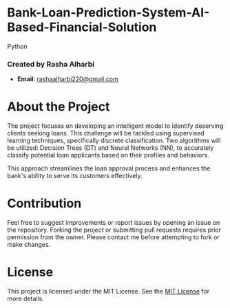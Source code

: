 # Bank-Loan-Prediction-System-AI-Based-Financial-Solution
Python
### Created by Rasha Alharbi
- **Email**: rashaalharbi220@gmail.com

# About the Project
The project focuses on developing an intelligent model to identify deserving clients seeking loans. This challenge will be tackled using supervised learning techniques, specifically discrete classification. Two algorithms will be utilized: Decision Trees (DT) and Neural Networks (NN), to accurately classify potential loan applicants based on their profiles and behaviors.

This approach streamlines the loan approval process and enhances the bank's ability to serve its customers effectively.

# Contribution
Feel free to suggest improvements or report issues by opening an issue on the repository. Forking the project or submitting pull requests requires prior permission from the owner. Please contact me before attempting to fork or make changes.

# License
This project is licensed under the MIT License. See the [MIT License](https://opensource.org/licenses/MIT) for more details.
